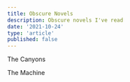```yaml
---
title: Obscure Novels
description: Obscure novels I've read
date: '2021-10-24'
type: 'article'
published: false
---
```


The Canyons

The Machine
